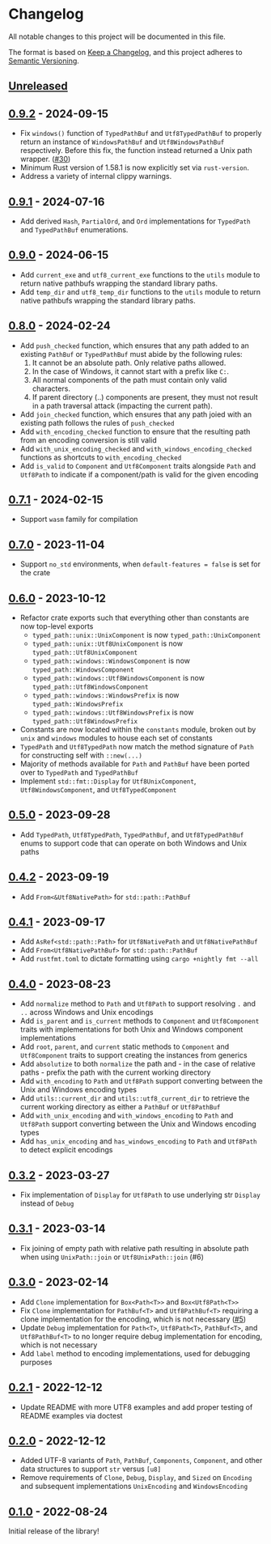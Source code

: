# Changelog

All notable changes to this project will be documented in this file.

The format is based on [Keep a Changelog](https://keepachangelog.com/en/1.0.0/),
and this project adheres to [Semantic Versioning](https://semver.org/spec/v2.0.0.html).

## [Unreleased]

## [0.9.2] - 2024-09-15

* Fix `windows()` function of `TypedPathBuf` and `Utf8TypedPathBuf` to properly
  return an instance of `WindowsPathBuf` and `Utf8WindowsPathBuf` respectively.
  Before this fix, the function instead returned a Unix path wrapper.
  ([#30](https://github.com/chipsenkbeil/typed-path/pull/30))
* Minimum Rust version of 1.58.1 is now explicitly set via `rust-version`.
* Address a variety of internal clippy warnings.

## [0.9.1] - 2024-07-16

* Add derived `Hash`, `PartialOrd`, and `Ord` implementations for `TypedPath` and `TypedPathBuf` enumerations.

## [0.9.0] - 2024-06-15

* Add `current_exe` and `utf8_current_exe` functions to the `utils` module to return native pathbufs wrapping the standard library paths.
* Add `temp_dir` and `utf8_temp_dir` functions to the `utils` module to return native pathbufs wrapping the standard library paths.

## [0.8.0] - 2024-02-24

* Add `push_checked` function, which ensures that any path added to an existing `PathBuf` or `TypedPathBuf` must abide by the following rules:
    1. It cannot be an absolute path. Only relative paths allowed.
    2. In the case of Windows, it cannot start with a prefix like `C:`.
    3. All normal components of the path must contain only valid characters.
    4. If parent directory (..) components are present, they must not result in a path traversal attack (impacting the current path).
* Add `join_checked` function, which ensures that any path joied with an existing path follows the rules of `push_checked`
* Add `with_encoding_checked` function to ensure that the resulting path from an encoding conversion is still valid
* Add `with_unix_encoding_checked` and `with_windows_encoding_checked` functions as shortcuts to `with_encoding_checked`
* Add `is_valid` to `Component` and `Utf8Component` traits alongside `Path` and `Utf8Path` to indicate if a component/path is valid for the given encoding

## [0.7.1] - 2024-02-15

* Support `wasm` family for compilation

## [0.7.0] - 2023-11-04

* Support `no_std` environments, when `default-features = false` is set for the crate

## [0.6.0] - 2023-10-12

* Refactor crate exports such that everything other than constants are now
  top-level exports
  * `typed_path::unix::UnixComponent` is now `typed_path::UnixComponent`
  * `typed_path::unix::Utf8UnixComponent` is now `typed_path::Utf8UnixComponent`
  * `typed_path::windows::WindowsComponent` is now `typed_path::WindowsComponent`
  * `typed_path::windows::Utf8WindowsComponent` is now `typed_path::Utf8WindowsComponent`
  * `typed_path::windows::WindowsPrefix` is now `typed_path::WindowsPrefix`
  * `typed_path::windows::Utf8WindowsPrefix` is now `typed_path::Utf8WindowsPrefix`
* Constants are now located within the `constants` module, broken out by `unix`
  and `windows` modules to house each set of constants
* `TypedPath` and `Utf8TypedPath` now match the method signature of `Path` for
  constructing self with `::new(...)`
* Majority of methods available for `Path` and `PathBuf` have been ported over
  to `TypedPath` and `TypedPathBuf`
* Implement `std::fmt::Display` for `Utf8UnixComponent`,
  `Utf8WindowsComponent`, and `Utf8TypedComponent`

## [0.5.0] - 2023-09-28

* Add `TypedPath`, `Utf8TypedPath`, `TypedPathBuf`, and `Utf8TypedPathBuf`
  enums to support code that can operate on both Windows and Unix paths

## [0.4.2] - 2023-09-19

* Add `From<&Utf8NativePath>` for `std::path::PathBuf`

## [0.4.1] - 2023-09-17

* Add `AsRef<std::path::Path>` for `Utf8NativePath` and `Utf8NativePathBuf`
* Add `From<Utf8NativePathBuf>` for `std::path::PathBuf`
* Add `rustfmt.toml` to dictate formatting using `cargo +nightly fmt --all`

## [0.4.0] - 2023-08-23

* Add `normalize` method to `Path` and `Utf8Path` to support resolving `.` and
  `..` across Windows and Unix encodings
* Add `is_parent` and `is_current` methods to `Component` and `Utf8Component`
  traits with implementations for both Unix and Windows component
  implementations
* Add `root`, `parent`, and `current` static methods to `Component` and
  `Utf8Component` traits to support creating the instances from generics
* Add `absolutize` to both `normalize` the path and - in the case of relative
  paths - prefix the path with the current working directory
* Add `with_encoding` to `Path` and `Utf8Path` support converting between the
  Unix and Windows encoding types
* Add `utils::current_dir` and `utils::utf8_current_dir` to retrieve the
  current working directory as either a `PathBuf` or `Utf8PathBuf`
* Add `with_unix_encoding` and `with_windows_encoding` to `Path` and `Utf8Path`
  support converting between the Unix and Windows encoding types
* Add `has_unix_encoding` and `has_windows_encoding` to `Path` and `Utf8Path`
  to detect explicit encodings

## [0.3.2] - 2023-03-27

* Fix implementation of `Display` for `Utf8Path` to use underlying str
  `Display` instead of `Debug`

## [0.3.1] - 2023-03-14

* Fix joining of empty path with relative path resulting in absolute path when
  using `UnixPath::join` or `Utf8UnixPath::join` (#6)

## [0.3.0] - 2023-02-14

* Add `Clone` implementation for `Box<Path<T>>` and `Box<Utf8Path<T>>`
* Fix `Clone` implementation for `PathBuf<T>` and `Utf8PathBuf<T>` requiring a
  clone implementation for the encoding, which is not necessary
  ([#5](https://github.com/chipsenkbeil/typed-path/issues/5))
* Update `Debug` implementation for `Path<T>`, `Utf8Path<T>`, `PathBuf<T>`, and
  `Utf8PathBuf<T>` to no longer require debug implementation for encoding,
  which is not necessary
* Add `label` method to encoding implementations, used for debugging purposes

## [0.2.1] - 2022-12-12

* Update README with more UTF8 examples and add proper testing of README
  examples via doctest

## [0.2.0] - 2022-12-12

* Added UTF-8 variants of `Path`, `PathBuf`, `Components`, `Component`, and
  other data structures to support `str` versus `[u8]`
* Remove requirements of `Clone`, `Debug`, `Display`, and `Sized` on
  `Encoding` and subsequent implementations `UnixEncoding` and
  `WindowsEncoding`

## [0.1.0] - 2022-08-24

Initial release of the library!

[Unreleased]: https://github.com/chipsenkbeil/typed-path/compare/v0.9.2...HEAD
[0.9.2]: https://github.com/chipsenkbeil/typed-path/compare/v0.9.1...v0.9.2
[0.9.1]: https://github.com/chipsenkbeil/typed-path/compare/v0.9.0...v0.9.1
[0.9.0]: https://github.com/chipsenkbeil/typed-path/compare/v0.8.0...v0.9.0
[0.8.0]: https://github.com/chipsenkbeil/typed-path/compare/v0.7.1...v0.8.0
[0.7.1]: https://github.com/chipsenkbeil/typed-path/compare/v0.7.0...v0.7.1
[0.7.0]: https://github.com/chipsenkbeil/typed-path/compare/v0.6.0...v0.7.0
[0.6.0]: https://github.com/chipsenkbeil/typed-path/compare/v0.5.0...v0.6.0
[0.5.0]: https://github.com/chipsenkbeil/typed-path/compare/v0.4.2...v0.5.0
[0.4.2]: https://github.com/chipsenkbeil/typed-path/compare/v0.4.1...v0.4.2
[0.4.1]: https://github.com/chipsenkbeil/typed-path/compare/v0.4.0...v0.4.1
[0.4.0]: https://github.com/chipsenkbeil/typed-path/compare/v0.3.2...v0.4.0
[0.3.2]: https://github.com/chipsenkbeil/typed-path/compare/v0.3.1...v0.3.2
[0.3.1]: https://github.com/chipsenkbeil/typed-path/compare/v0.3.0...v0.3.1
[0.3.0]: https://github.com/chipsenkbeil/typed-path/compare/v0.2.1...v0.3.0
[0.2.1]: https://github.com/chipsenkbeil/typed-path/compare/v0.2.0...v0.2.1
[0.2.0]: https://github.com/chipsenkbeil/typed-path/compare/v0.1.0...v0.2.0
[0.1.0]: https://github.com/chipsenkbeil/typed-path/releases/tag/v0.1.0
